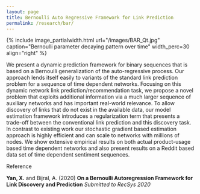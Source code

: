 ```yaml
---
layout: page
title: Bernoulli Auto Regressive Framework for Link Prediction
permalink: /research/bar/
---
```


{% include image_partialwidth.html url="/images/BAR_Qt.jpg" caption="Bernoulli parameter decaying pattern over time" width_perc=30 align="right" %}

We present a dynamic prediction framework for binary sequences that is based on a Bernoulli generalization of the auto-regressive process. Our approach lends itself easily to variants of the standard link prediction problem for a sequence of time dependent networks. Focusing on this dynamic network link prediction/recommendation task, we propose a novel problem that exploits additional information via a much larger sequence of auxiliary networks and has important real-world relevance. To allow discovery of links that do not exist in the available data, our model estimation framework introduces a regularization term that presents a trade-off between the conventional link prediction and this discovery task. In contrast to existing work our stochastic gradient based estimation approach is highly efficient and can scale to networks with millions of nodes. We show extensive empirical results on both actual product-usage based time dependent networks and also present results on a Reddit based data set of time dependent sentiment sequences.

Reference

**Yan, X.** and Bijral, A. (2020) **On a Bernoulli Autoregression Framework for Link Discovery and Prediction** *Submitted to RecSys 2020*